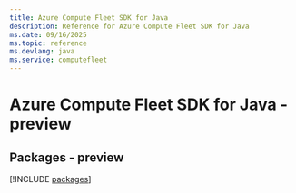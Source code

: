 ```yaml
---
title: Azure Compute Fleet SDK for Java
description: Reference for Azure Compute Fleet SDK for Java
ms.date: 09/16/2025
ms.topic: reference
ms.devlang: java
ms.service: computefleet
---
```

# Azure Compute Fleet SDK for Java - preview
## Packages - preview
[!INCLUDE [packages](compute-fleet-index.md)]